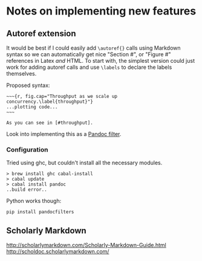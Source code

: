 # Notes on implementing new features

## Autoref extension
It would be best if I could easily add `\autoref{}` calls using Markdown syntax so we can automatically get nice "Section #", or "Figure #" references in Latex *and* HTML. To start with, the simplest version could just work for adding autoref calls and use `\labels` to declare the labels themselves.

Proposed syntax:

    
    ~~~{r, fig.cap="Throughput as we scale up concurrency.\label{throughput}"}
    ...plotting code...
    ~~~
    
    As you can see in [#throughput].

Look into implementing this as a [Pandoc filter](http://johnmacfarlane.net/pandoc/scripting.html).


### Configuration

Tried using ghc, but couldn't install all the necessary modules.

    > brew install ghc cabal-install
    > cabal update
    > cabal install pandoc
    ..build error..

Python works though:

    pip install pandocfilters



## Scholarly Markdown
http://scholarlymarkdown.com/Scholarly-Markdown-Guide.html
http://scholdoc.scholarlymarkdown.com/
